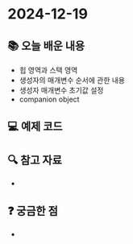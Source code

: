 # 2024-12-19

## 📚 오늘 배운 내용
- 힙 영역과 스택 영역
- 생성자의 매개변수 순서에 관한 내용
- 생성자 매개변수 초기값 설정
- companion object

## 💻 예제 코드
<!-- 실습한 코드나 예제를 추가 -->

## 🔍 참고 자료
- 

## ❓ 궁금한 점
- 